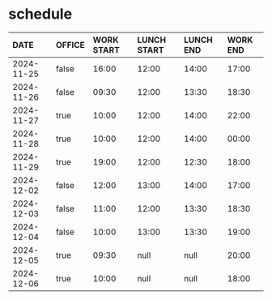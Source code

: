 # schedule

| DATE | OFFICE | WORK START | LUNCH START | LUNCH END | WORK END |
| :-- | :-- | :-- | :-- | :-- | :-- |
| 2024-11-25 | false | 16:00 | 12:00 | 14:00 | 17:00 |
| 2024-11-26 | false | 09:30 | 12:00 | 13:30 | 18:30 |
| 2024-11-27 | true | 10:00 | 12:00 | 14:00 | 22:00 |
| 2024-11-28 | true | 10:00 | 12:00 | 14:00 | 00:00 |
| 2024-11-29 | true | 19:00 | 12:00 | 12:30 | 18:00 |
| 2024-12-02 | false | 12:00 | 13:00 | 14:00 | 17:00 |
| 2024-12-03 | false | 11:00 | 12:00 | 13:30 | 18:30 |
| 2024-12-04 | false | 10:00 | 13:00 | 13:30 | 19:00 |
| 2024-12-05 | true | 09:30 | null | null | 20:00 |
| 2024-12-06 | true | 10:00 | null | null | 18:00 |
